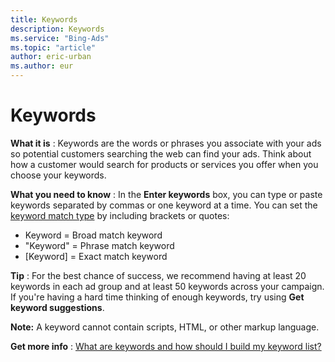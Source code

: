 ```yaml
---
title: Keywords
description: Keywords
ms.service: "Bing-Ads"
ms.topic: "article"
author: eric-urban
ms.author: eur
---
```


# Keywords

**What it is** : Keywords are the words or phrases you associate with your ads so potential customers searching the web can find your ads. Think about how a customer would search for products or services you offer when you choose your keywords.

**What you need to know** : In the **Enter keywords** box, you can type or paste keywords separated by commas or one keyword at a time. You can set the [keyword match type](../hlp_BA_CONC_MatchOptions.md) by including brackets or quotes:
- Keyword = Broad match keyword
- "Keyword" = Phrase match keyword
- [Keyword] = Exact match keyword

**Tip** : For the best chance of success, we recommend having at least 20 keywords in each ad group and at least 50 keywords across your campaign. If you're having a hard time thinking of enough keywords, try using **Get keyword suggestions**.

**Note:** 	   A keyword cannot contain scripts, HTML, or other markup language.

**Get more info** :  [What are keywords and how should I build my keyword list?](../hlp_BA_CONC_AboutKW.md)


